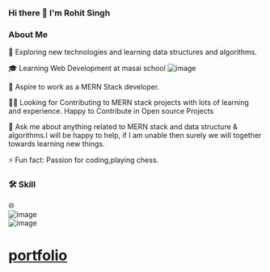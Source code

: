 ### Hi there 👋 I'm Rohit Singh


 ### About Me                                                                           

🙂   Exploring new technologies and learning data structures and algorithms. 

🎓   Learning Web Development at masai school           ![image](https://camo.githubusercontent.com/973ed9aeb3fcbda48056b50f688fa280009567cc020a2b71fc2f67a7e14feb36/68747470733a2f2f692e70696e696d672e636f6d2f6f726967696e616c732f65662f31362f65342f65663136653465363862306433636238316536626238613863333235386437652e676966)

💼   Aspire to work as a MERN Stack developer.

👯‍♂️   Looking for Contributing to MERN stack projects with lots of learning and experience.
      Happy to Contribute in Open source Projects
      
💬   Ask me about anything related to MERN stack and data structure & algorithms.I will be happy to help, if
      I am unable then surely we will together towards learning new things.
      

⚡ Fun fact: Passion for coding,playing chess.


### 🛠  Skill

🌐   
![image](https://user-images.githubusercontent.com/95858652/167268673-a734d325-49f5-4617-a0f2-f2c6c90d3a51.png)  
![image](https://user-images.githubusercontent.com/95858652/167268834-5668b2e4-3e34-4de1-abf0-01a5af56e6eb.png)

 # [portfolio](https://rohitsingh-portfolio.netlify.app)

